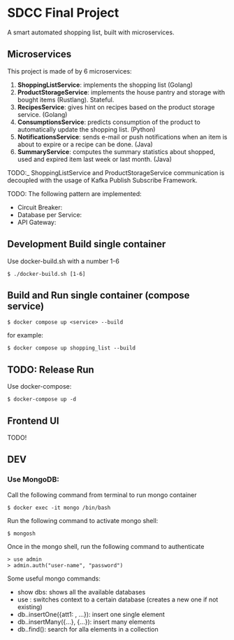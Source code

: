 # SDCC Final Project
A smart automated shopping list, built with microservices.

## Microservices
This project is made of by 6 microservices:

1. **ShoppingListService**: implements the shopping list (Golang)
2. **ProductStorageService**: implements the house pantry and storage with bought items (Rustlang). Stateful.
3. **RecipesService**: gives hint on recipes based on the product storage service. (Golang)
4. **ConsumptionsService**: predicts consumption of the product to automatically update the shopping list. (Python)
5. **NotificationsService**: sends e-mail or push notifications when an item is about to expire or a recipe can be done. (Java)
6. **SummaryService**: computes the summary statistics about shopped, used and expired item last week or last month. (Java)

TODO:_ ShoppingListService and ProductStorageService communication is decoupled with the usage of Kafka Publish Subscribe Framework.

TODO: The following pattern are implemented:

- Circuit Breaker:
- Database per Service:
- API Gateway:

## Development Build single container

Use docker-build.sh with a number 1-6

```console
$ ./docker-build.sh [1-6]
```
## Build and Run single container (compose service)

```console
$ docker compose up <service> --build
```
for example:
```console
$ docker compose up shopping_list --build
```

## TODO: Release Run

Use docker-compose:

```console
$ docker-compose up -d
```

## Frontend UI

TODO!

## DEV
### Use MongoDB:
Call the following command from terminal to run mongo container
```console
$ docker exec -it mongo /bin/bash
```
Run the following command to activate mongo shell:
```console
$ mongosh
```
Once in the mongo shell, run the following command to authenticate
```console
> use admin
> admin.auth("user-name", "password")
```

Some useful mongo commands:
- show dbs: shows all the available databases
- use <dbs-name>: switches context to a certain database (creates a new one if not existing)
- db.<collection-name>.insertOne({att1: <attr1>, ...}): insert one single element
- db.<collection-name>.insertMany({...}, {...}): insert many elements
- db.<collection-name>.find(): search for alla elements in a collection
